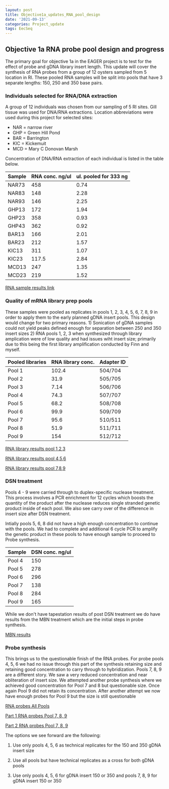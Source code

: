 ```yaml
---
layout: post
title: Objective1a_updates_RNA_pool_design
date: '2021-09-13'
categories: Project_update
tags: EecSeq
---
```


## Objective 1a RNA probe pool design and progress

The primary goal for objective 1a in the EAGER project is to test for the effect of probe and gDNA library insert length. This update will cover the synthesis of RNA probes from a group of 12 oysters sampled from 5 location in RI. These pooled RNA samples will be split into pools that have 3 separate lengths: 150, 250 and 350 base pairs.

### Individuals selected for RNA/DNA extraction

A group of 12 individuals was chosen from our sampling of 5 RI sites. Gill tissue was used for DNA/RNA extractions. Location abbreviations were used during this project for selected sites:
* NAR = narrow river
* GHP = Green Hill Pond
* BAR = Barrington
* KIC = Kickemuit
* MCD = Mary C Donovan Marsh

Concentration of DNA/RNA extraction of each individual is listed in the table below.

|Sample|RNA conc. ng/ul|ul. pooled for 333 ng|
|------|---------------|---------------------|
|NAR73|458|0.74|
|NAR83|148|2.28|
|NAR93|146|2.25|
|GHP13|172|1.94|
|GHP23|358|0.93|
|GHP43|362|0.92|
|BAR13|166|2.01|
|BAR23|212|1.57|
|KIC13|311|1.07|
|KIC23|117.5|2.84|
|MCD13|247|1.35|
|MCD23|219|1.52|


[RNA sample results link](https://github.com/madmolecularman/JMG_Puritz_Lab_Notebook/blob/master/tapestation_pdfs/rna_tapestation_obj1a.PNG)


### Quality of mRNA library prep pools

These samples were pooled as replicates in pools 1, 2, 3, 4, 5, 6, 7, 8, 9 in order to apply them to the early planned gDNA insert pools. This design would change for two primary reasons. 1) Sonication of gDNA samples could not yield peaks defined enough for separation between 250 and 350 insert sizes 2) RNA pools 1, 2, 3 when synthesized through library amplication were of low quality and had issues wiht insert size; primarily due to this being the first library amplification conducted by Finn and myself. 

|Pooled libraries|RNA library conc.|Adapter ID|
|----------------|-----------------|----------|
|Pool 1|102.4|504/704|
|Pool 2|31.9|505/705|
|Pool 3|7.14|506/706|
|Pool 4|74.3|507/707|
|Pool 5|68.2|508/708|
|Pool 6|99.9|509/709|
|Pool 7|95.6|510/511|
|Pool 8|51.9|511/711|
|Pool 9|154|512/712|

[RNA library results pool 1,2,3](https://github.com/madmolecularman/JMG_Puritz_Lab_Notebook/blob/master/tapestation_pdfs/Obj1a_cDNA_libprepamp_210712.pdf)

[RNA library results pool 4,5,6](https://github.com/madmolecularman/JMG_Puritz_Lab_Notebook/blob/master/tapestation_pdfs/Obj1a_cDNA_libprepamp_210716.pdf)

[RNA library results pool 7,8,9](https://github.com/madmolecularman/JMG_Puritz_Lab_Notebook/blob/master/tapestation_pdfs/Obj1a_cDNA_libprepamp_210723.pdf)

### DSN treatment

Pools 4 - 9 were carried through to duplex-specific nuclease treatment. This process involves a PCR enrichment for 12 cycles which boosts the quantity of the product after the nuclease reduces single stranded genetic product inside of each pool. We also see carry over of the difference in insert size after DSN treatment.

Intially pools 5, 6, 8 did not have a high enough concentration to continue with the pools. We had to complete and additional 6 cycle PCR to amplify the genetic product in these pools to have enough sample to proceed to Probe synthesis.

|Sample|DSN conc. ng/ul|
|------|---------------|
|Pool 4|150|
|Pool 5|278|
|Pool 6|296|
|Pool 7|138|
|Pool 8|284|
|Pool 9|165|

While we don't have tapestation results of post DSN treatment we do have results from the MBN treatment which are the initial steps in probe synthesis. 

[MBN results](https://github.com/madmolecularman/JMG_Puritz_Lab_Notebook/blob/master/tapestation_pdfs/Obj1a_MBN_reaction_210813.pdf)

### Probe synthesis

This brings us to the questionable finish of the RNA probes. For probe pools 4, 5, 6 we had no issue through this part of the synthesis retaining size and retaining good concentration to carry through to hybridization. Pools 7, 8, 9 are a different story. We saw a very reduced concentration and near obliteration of insert size. We attempted another probe synthesis where we achieved good concentration for Pool 7 and 8 but questionable size. Once again Pool 9 did not retain its concentration. After another attempt we now have enough probes for Pool 9 but the size is still questionable

[RNA probes All Pools](https://github.com/madmolecularman/JMG_Puritz_Lab_Notebook/blob/master/tapestation_pdfs/Obj1a_RNAProbes_210817.pdf)

[Part 1 RNA probes Pool 7, 8, 9](https://github.com/madmolecularman/JMG_Puritz_Lab_Notebook/blob/master/tapestation_pdfs/Obj1a_RNAProbes_210827.pdf)

[Part 2 RNA probes Pool 7, 8, 9](https://github.com/madmolecularman/JMG_Puritz_Lab_Notebook/blob/master/tapestation_pdfs/Obj1a_RNA_Probes_210910.pdf)

The options we see forward are the following:

1) Use only pools 4, 5, 6 as technical replicates for the 150 and 350 gDNA insert size

2) Use all pools but have technical replicates as a cross for both gDNA pools

3) Use only pools 4, 5, 6 for gDNA insert 150 or 350 and pools 7, 8, 9 for gDNA insert 150 or 350 



